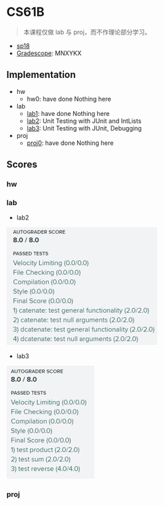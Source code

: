 # CS61B

> 本课程仅做 lab 与 proj，而不作理论部分学习。

* [sp18](https://sp18.datastructur.es/index.html)
* [Gradescope](https://gradescope.com): MNXYKX

## Implementation

* hw
    * hw0: have done Nothing here
* lab
    * [lab1](./lab1): have done Nothing here
    * [lab2](./lab2): Unit Testing with JUnit and IntLists
    * [lab3](./lab3): Unit Testing with JUnit, Debugging
* proj
    * [proj0](./proj0): have done Nothing here

## Scores

### hw

### lab

* lab2

![lab2](./img/lab2.png)

* lab3

![lab3](./img/lab3.png)

### proj

